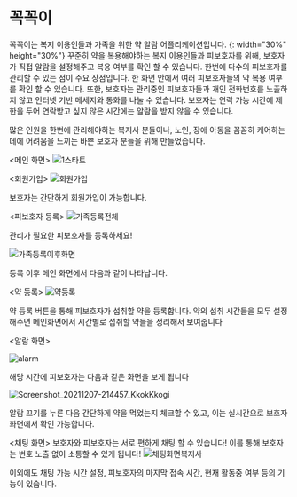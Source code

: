# 꼭꼭이
꼭꼭이는 복지 이용인들과 가족을 위한 약 알람 어플리케이션입니다. 
{: width="30%" height="30%"}
꾸준히 약을 복용해야하는 복지 이용인들과 피보호자를 위해, 보호자가 직접 알람을 설정해주고 복용 여부를 확인 할 수 있습니다. 
한번에 다수의 피보호자를 관리할 수 있는 점이 주요 장점입니다. 한 화면 안에서 여러 피보호자들의 약 복용 여부를 확인 할 수 있습니다.
또한, 보호자는 관리중인 피보호자들과 개인 전화번호를 노출하지 않고 인터넷 기반 메세지와 통화를 나눌 수 있습니다. 
보호자는 연락 가능 시간에 제한을 두어 연락받고 싶지 않은 시간에는 알람을 받지 않을 수 있습니다.

많은 인원을 한번에 관리해야하는 복지사 분들이나, 노인, 장애 아동을 꼼꼼히 케어하는데에 어려움을 느끼는 바쁜 보호자 분들을 위해 만들었습니다.

<메인 화면>
![1스타트](https://user-images.githubusercontent.com/71186266/157550465-5fe66099-b1c0-4753-af1d-3e00274e25f9.jpg)

  
  
  
<회원가입>
![회원가입](https://user-images.githubusercontent.com/71186266/157550462-debbf542-a5d1-430f-b28b-ca28e9d8e116.jpg)

보호자는 간단하게 회원가입이 가능합니다.


<피보호자 등록>
![가족등록전체](https://user-images.githubusercontent.com/71186266/157550441-688f1130-89bc-4401-89d3-165e9a77bb53.png)

관리가 필요한 피보호자를 등록하세요!

![가족등록이후화면](https://user-images.githubusercontent.com/71186266/157550434-ccb991cb-0643-4e6e-a7d3-9b80391e399f.jpg)

등록 이후 메인 화면에서 다음과 같이 나타납니다.

<약 등록>
![약등록](https://user-images.githubusercontent.com/71186266/157550450-fedadc7d-29ce-4c00-8f81-82ec14b456fb.jpg)

약 등록 버튼을 통해 피보호자가 섭취할 약을 등록합니다.
약의 섭취 시간들을 모두 설정해주면
메인화면에서 시간별로 섭취할 약들을 정리해서 보여줍니다

<알람 화면>

![alarm](https://user-images.githubusercontent.com/71186266/157550430-950fbd89-2b26-4b7e-b896-545de2bca5e0.png)

해당 시간에 피보호자는 다음과 같은 화면을 보게 됩니다

![Screenshot_20211207-214457_KkokKkogi](https://user-images.githubusercontent.com/71186266/157550431-e2f0714c-1b00-4bbd-ab33-aab353898012.jpg)

알람 끄기를 누른 다음 간단하게 약을 먹었는지 체크할 수 있고,
이는 실시간으로 보호자 화면에서 확인 가능합니다.

<채팅 화면>
보호자와 피보호자는 서로 편하게 채팅 할 수 있습니다! 이를 통해 보호자는 번호 노출 없이 소통할 수 있게 됩니다!
![채팅화면복지사](https://user-images.githubusercontent.com/71186266/157550453-94ac7fc6-6e97-425f-9228-1091fa9e1370.jpg)

이외에도 채팅 가능 시간 설정, 피보호자의 마지막 접속 시간, 현재 활동중 여부 등의 기능이 있습니다.
